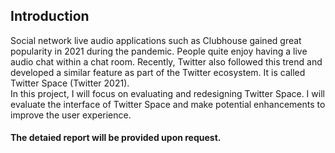 ## Introduction

Social network live audio applications such as Clubhouse gained great popularity in 2021 during the pandemic. 
People quite enjoy having a live audio chat within a chat room. 
Recently, Twitter also followed this trend and developed a similar feature as part of the Twitter ecosystem. It is called Twitter Space  (Twitter 2021).   
In this project, I will focus on evaluating and redesigning Twitter Space. I will evaluate the interface of Twitter Space and make potential enhancements to improve the user experience.

#### The detaied report will be provided upon request.
